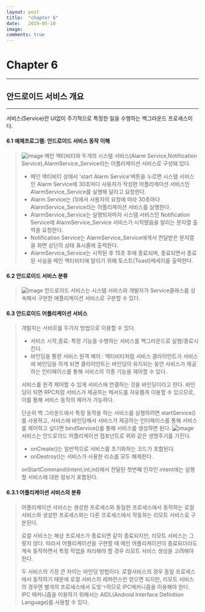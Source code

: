 ```yaml
---
layout: post
title:  "chapter 6"
date:   2019-05-10
image:
comments: true
---
```

Chapter 6
====================================
***
안드로이드 서비스 개요
-----------------------------------
***
서비스(Service)란 UI없이 주기적으로 특정한 일을 수행하는 백그라운드 프로세스이다.

#### 6.1 예제프로그램: 안드로이드 서비스 동작 이해
>![image](https://user-images.githubusercontent.com/38609712/57506228-2ce2cc80-7336-11e9-8d74-f64fae0bb00d.png)
>메인 액티비티와 두개의 시스템 서비스(Alarm Service,Notification Service),AlarmService_Service라는 어플리케이션 서비스로 구성돼 있다.
> - 메인 액티비티 상에서 'start Alarm Service'버튼을 누르면 시스템 서비스인 Alarm Service에 30초마다 사용자가 작성한 어플리케이션 서비스인 AlarmService_Service를 실행해 달라고 요청한다.
>  - Alarm Service는 (1)에서 사용자의 요청에 따라 30초마다 AlarmService_Service라는 어플리케이션 서비스를 실행한다.
>  - AlarmService_Service는 실행되자마자 시스템 서비스인 Notification Service에 AlarmService_Service 서비스가 시작됐음을 알리는 문자열 출력을 요청한다.
>  - Notification Service는 AlarmService_Service에게서 전달받은 문자열을 화면 상단의 상태 표시줄에 출력한다.
>  - AlarmService_Service는 시작된  후 15초 후에 종료되며, 종료되면서 종료된 사실을 메인 액티비티에 알리기 위해 토스트(Toast)메세지를 출력한다.

#### 6.2 안드로이드 서비스 분류
>![image](https://user-images.githubusercontent.com/38609712/57506567-2012a880-7337-11e9-911b-733fe004bd2b.png)
> 안드로이드 서비스는 시스템 서비스와 개발자가 Service클래스를 상속해서 구현한 애플리케이션 서비스로 구분할 수 있다.

#### 6.3 안드로이드 어플리케이션 서비스
> 개발자는 서비르를 두가지 방법으로 이용할 수 있다.
> - 서비스 시작,종료: 특정 기능을 수행하는 서비스를 백그라운드로 실행/종료시킨다.
> - 바인딩을 통한 서비스 원격 제어 : 액티비티처럼 서비스 클라이언트가 서비스에 바인딩을 하게 되면 클라이언트는 바인딩이 유지되는 동안 서비스가 제공하는 인터페이스를 통해 서비스의 각종 기능을 제어할 수 있다.
> 
> 서비스를 원격 제어할 수 있게 서비스에 연결하는 것을 바인딩이라고 한다. 바인딩이 되면 RPC처럼 서비스가 제공하는 메서드를 자유롭게 이용할 수 있으므로, 이를 통해 서비스 동작의 제어가 가능하다.
> 
> 단순히 백 그라운드에서 특정 동작을 하는 서비스를 실행하려면 startService()를 사용하고, 서비스에 바인딩해서 서비스가 제공하는 인터페이스를 통해 서비스를 제어하고 싶다면 bindService()를 통해 서비스를 생성하면 된다.
> ![image](https://user-images.githubusercontent.com/38609712/57507624-484fd680-733a-11e9-949d-e2c0caa1e4d3.png)
> 서비스는 안드로이드 어플리케이션 컴포넌트로 위와 같은 생명주기를 가진다.
> - onCreate()는 일반적으로 서비스를 초기화하는 코드가 포함된다. 
> - onDestroy()는 서비스가 사용한 리소를 모두 해제한다.
>
>onStartCommand(Intent,int,int)에서 전달된 첫번째 인자인 intent에는 실행할 서비스에 대한 정보가 포함된다.

#### 6.3.1 어플리케이션 서비스의 분류
> 어플리케이션 서비스는 생성한 프로세스와 동일한 프로세스에서 동작하는 로컬 서비스와 생성한 프로세스와는 다른 프로세스에서 작동하는 리모트 서비스로 구분된다.
>
>로컬 서비스는 해상 프로세스가 종료되면 같이 종료되지만, 리모트 서비스는 그렇지 않다. 따라서 어플리케이션을 구현할 때 메인 어플리케이션이 종료되더라도 계속 동작하면서 특정 작업을 처리해야 할 경우 리모트 서비스 생성을 고려해야 한다.
>
>두 서비스의 가장 큰 차이는 바인딩 방법이다. 로컬서비스의 경우 동일 프로세스에서 동작하기 때문에 로컬 서비스의 레퍼런스만 얻으면 되지만, 리모트 서비스의 경우엔 별개의 프로세스에서 도앚ㄱ하므로 IPC메커니즘을 이용해야 한다. IPC 메커니즘을 이용하기 위해서는 AIDL(Android Interface Definition Language)를 사용할 수 있다.
>
>